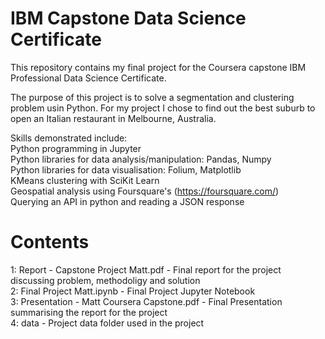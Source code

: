 # IBM Capstone Data Science Certificate
This repository contains my final project for the Coursera capstone IBM Professional Data Science Certificate.

The purpose of this project is to solve a segmentation and clustering problem usin Python.
For my project I chose to find out the best suburb to open an Italian restaurant in Melbourne, Australia.

Skills demonstrated include:  
Python programming in Jupyter  
Python libraries for data analysis/manipulation: Pandas, Numpy  
Python libraries for data visualisation: Folium, Matplotlib  
KMeans clustering with SciKit Learn  
Geospatial analysis using Foursquare's (https://foursquare.com/)  
Querying an API in python and reading a JSON response  

# Contents

1: Report - Capstone Project Matt.pdf - Final report for the project discussing problem, methodoligy and solution  
2: Final Project Matt.ipynb - Final Project Jupyter Notebook  
3: Presentation - Matt Coursera Capstone.pdf - Final Presentation summarising the report for the project  
4: data - Project data folder used in the project
